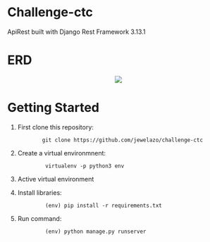 # Challenge-ctc

ApiRest built with Django Rest Framework 3.13.1
# ERD
<p align="center">
           <img src="https://lucid.app/publicSegments/view/58f6fcab-af8c-4339-b851-b12c2f39b954/image.png"/>
</p>

# Getting Started

1) First clone this repository:
```
           git clone https://github.com/jewelazo/challenge-ctc
```
2) Create a virtual environmnent:
```
            virtualenv -p python3 env
```
3) Active virtual environment

4) Install libraries:
```
            (env) pip install -r requirements.txt
```
5) Run command:
```
            (env) python manage.py runserver
```
  
